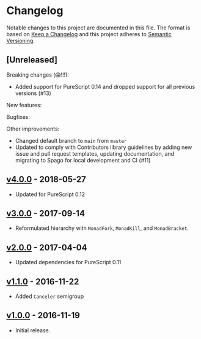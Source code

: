 # Changelog

Notable changes to this project are documented in this file. The format is based on [Keep a Changelog](https://keepachangelog.com/en/1.0.0/) and this project adheres to [Semantic Versioning](https://semver.org/spec/v2.0.0.html).

## [Unreleased]

Breaking changes (😱!!!):
- Added support for PureScript 0.14 and dropped support for all previous versions (#13)

New features:

Bugfixes:

Other improvements:
- Changed default branch to `main` from `master`
- Updated to comply with Contributors library guidelines by adding new issue and pull request templates, updating documentation, and migrating to Spago for local development and CI (#11)

## [v4.0.0](https://github.com/purescript-contrib/purescript-fork/releases/tag/v4.0.0) - 2018-05-27

- Updated for PureScript 0.12

## [v3.0.0](https://github.com/purescript-contrib/purescript-fork/releases/tag/v3.0.0) - 2017-09-14

- Reformulated hierarchy with `MonadFork`, `MonadKill`, and `MonadBracket`.

## [v2.0.0](https://github.com/purescript-contrib/purescript-fork/releases/tag/v2.0.0) - 2017-04-04

- Updated dependencies for PureScript 0.11

## [v1.1.0](https://github.com/purescript-contrib/purescript-fork/releases/tag/v1.1.0) - 2016-11-22

- Added `Canceler` semigroup

## [v1.0.0](https://github.com/purescript-contrib/purescript-fork/releases/tag/v1.0.0) - 2016-11-19

- Initial release.
